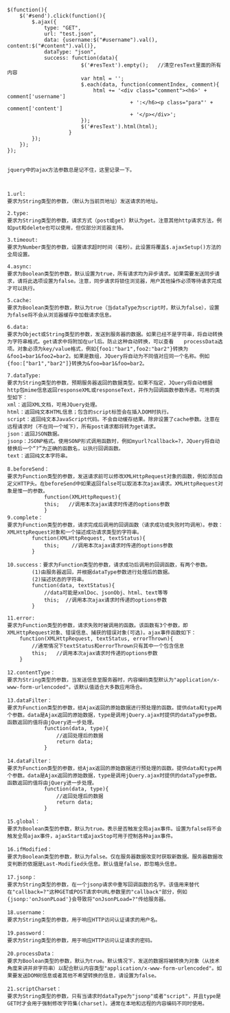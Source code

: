     $(function(){
        $('#send').click(function(){
            $.ajax({
                type: "GET",
                url: "test.json",
                data: {username:$("#username").val(), content:$("#content").val()},
                dataType: "json",
                success: function(data){
                            $('#resText').empty();   //清空resText里面的所有内容
                            var html = ''; 
                            $.each(data, function(commentIndex, comment){
                                html += '<div class="comment"><h6>' + comment['username']
                                            + ':</h6><p class="para"' + comment['content']
                                            + '</p></div>';
                            });
                            $('#resText').html(html);
                        }
            });
        });
    });


    jquery中的ajax方法参数总是记不住，这里记录一下。

    

    1.url: 
    要求为String类型的参数，（默认为当前页地址）发送请求的地址。

    2.type: 
    要求为String类型的参数，请求方式（post或get）默认为get。注意其他http请求方法，例如put和delete也可以使用，但仅部分浏览器支持。

    3.timeout: 
    要求为Number类型的参数，设置请求超时时间（毫秒）。此设置将覆盖$.ajaxSetup()方法的全局设置。

    4.async: 
    要求为Boolean类型的参数，默认设置为true，所有请求均为异步请求。如果需要发送同步请求，请将此选项设置为false。注意，同步请求将锁住浏览器，用户其他操作必须等待请求完成才可以执行。

    5.cache: 
    要求为Boolean类型的参数，默认为true（当dataType为script时，默认为false），设置为false将不会从浏览器缓存中加载请求信息。

    6.data: 
    要求为Object或String类型的参数，发送到服务器的数据。如果已经不是字符串，将自动转换为字符串格式。get请求中将附加在url后。防止这种自动转换，可以查看　　processData选项。对象必须为key/value格式，例如{foo1:"bar1",foo2:"bar2"}转换为&foo1=bar1&foo2=bar2。如果是数组，JQuery将自动为不同值对应同一个名称。例如{foo:["bar1","bar2"]}转换为&foo=bar1&foo=bar2。

    7.dataType: 
    要求为String类型的参数，预期服务器返回的数据类型。如果不指定，JQuery将自动根据http包mime信息返回responseXML或responseText，并作为回调函数参数传递。可用的类型如下：
    xml：返回XML文档，可用JQuery处理。
    html：返回纯文本HTML信息；包含的script标签会在插入DOM时执行。
    script：返回纯文本JavaScript代码。不会自动缓存结果。除非设置了cache参数。注意在远程请求时（不在同一个域下），所有post请求都将转为get请求。
    json：返回JSON数据。
    jsonp：JSONP格式。使用SONP形式调用函数时，例如myurl?callback=?，JQuery将自动替换后一个“?”为正确的函数名，以执行回调函数。
    text：返回纯文本字符串。

    8.beforeSend：
    要求为Function类型的参数，发送请求前可以修改XMLHttpRequest对象的函数，例如添加自定义HTTP头。在beforeSend中如果返回false可以取消本次ajax请求。XMLHttpRequest对象是惟一的参数。
                function(XMLHttpRequest){
                this;   //调用本次ajax请求时传递的options参数
                }
    9.complete：
    要求为Function类型的参数，请求完成后调用的回调函数（请求成功或失败时均调用）。参数：XMLHttpRequest对象和一个描述成功请求类型的字符串。
            function(XMLHttpRequest, textStatus){
                this;    //调用本次ajax请求时传递的options参数
            }

    10.success：要求为Function类型的参数，请求成功后调用的回调函数，有两个参数。
            (1)由服务器返回，并根据dataType参数进行处理后的数据。
            (2)描述状态的字符串。
            function(data, textStatus){
                //data可能是xmlDoc、jsonObj、html、text等等
                this;  //调用本次ajax请求时传递的options参数
            }

    11.error:
    要求为Function类型的参数，请求失败时被调用的函数。该函数有3个参数，即XMLHttpRequest对象、错误信息、捕获的错误对象(可选)。ajax事件函数如下：
        function(XMLHttpRequest, textStatus, errorThrown){
            //通常情况下textStatus和errorThrown只有其中一个包含信息
            this;   //调用本次ajax请求时传递的options参数
        }

    12.contentType：
    要求为String类型的参数，当发送信息至服务器时，内容编码类型默认为"application/x-www-form-urlencoded"。该默认值适合大多数应用场合。

    13.dataFilter：
    要求为Function类型的参数，给Ajax返回的原始数据进行预处理的函数。提供data和type两个参数。data是Ajax返回的原始数据，type是调用jQuery.ajax时提供的dataType参数。函数返回的值将由jQuery进一步处理。
                function(data, type){
                    //返回处理后的数据
                    return data;
                }

    14.dataFilter：
    要求为Function类型的参数，给Ajax返回的原始数据进行预处理的函数。提供data和type两个参数。data是Ajax返回的原始数据，type是调用jQuery.ajax时提供的dataType参数。函数返回的值将由jQuery进一步处理。
                function(data, type){
                    //返回处理后的数据
                    return data;
                }

    15.global：
    要求为Boolean类型的参数，默认为true。表示是否触发全局ajax事件。设置为false将不会触发全局ajax事件，ajaxStart或ajaxStop可用于控制各种ajax事件。

    16.ifModified：
    要求为Boolean类型的参数，默认为false。仅在服务器数据改变时获取新数据。服务器数据改变判断的依据是Last-Modified头信息。默认值是false，即忽略头信息。

    17.jsonp：
    要求为String类型的参数，在一个jsonp请求中重写回调函数的名字。该值用来替代在"callback=?"这种GET或POST请求中URL参数里的"callback"部分，例如{jsonp:'onJsonPLoad'}会导致将"onJsonPLoad=?"传给服务器。

    18.username：
    要求为String类型的参数，用于响应HTTP访问认证请求的用户名。

    19.password：
    要求为String类型的参数，用于响应HTTP访问认证请求的密码。

    20.processData：
    要求为Boolean类型的参数，默认为true。默认情况下，发送的数据将被转换为对象（从技术角度来讲并非字符串）以配合默认内容类型"application/x-www-form-urlencoded"。如果要发送DOM树信息或者其他不希望转换的信息，请设置为false。

    21.scriptCharset：
    要求为String类型的参数，只有当请求时dataType为"jsonp"或者"script"，并且type是GET时才会用于强制修改字符集(charset)。通常在本地和远程的内容编码不同时使用。